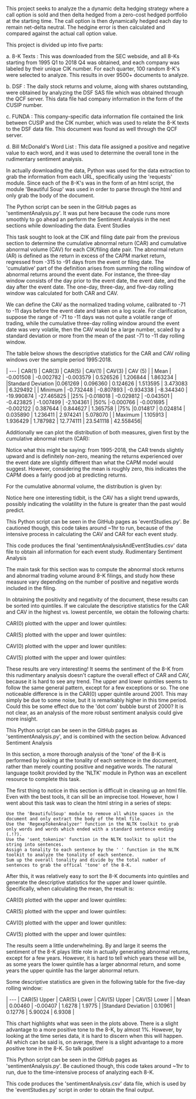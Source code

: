 This project seeks to analyze the a dynamic delta hedging strategy where a call option is sold and then delta hedged from a zero-cost hedged portfolio at the starting time. The call option is then dynamically hedged each day to remain net-delta neutral. The hedgine error is then calculated and compared against the actual call option value.

This project is divided up into five parts:



a. 8-K Texts : This was downloaded from the SEC webside, and all 8-Ks starting from 1995 Q1 to 2018 Q4 was obtained, and each company was labeled by their unique CIK number. For each quarter, 100 random 8-K's were selected to analyze. This results in over 9500+ documents to analyze.

b. DSF : The daily stock returns and volume, along with shares outstanding, were obtained by analyzing the DSF SAS file which was obtained through the QCF server. This data file had company information in the form of the CUSIP number.

c. FUNDA : This company-specific data information file contained the link between CUSIP and the CIK number, which was used to relate the 8-K texts to the DSF data file. This document was found as well through the QCF server.

d. Bill McDonald's Word List : This data file assigned a positive and negative value to each word, and it was used to determine the overall tone in the rudimentary sentiment analysis.

In actually downloading the data, Python was used for the data extraction to grab the information from each URL, specifically using the 'requests' module. Since each of the 8-K's was in the form of an html script, the module 'Beautiful Soup' was used in order to parse through the html and only grab the body of the document.

The Python script can be seen in the GitHub pages as 'sentimentAnalysis.py'. It was put here because the code runs more smoothly to go ahead an perform the Sentiment Analysis in the next sections while downloading the data.
Event Studies

This task sought to look at the CIK and filing date pair from the previous section to determine the cumulative abnormal return (CAR) and cumulative abnormal volume (CAV) for each CIK/filing date pair. The abnormal return (AR) is defined as the return in excess of the CAPM market return, regressed from -315 to -91 days from the event or filing date. The 'cumulative' part of the definition arises from summing the rolling window of abnormal returns around the event date. For instance, the three-day window consists of the day prior to the event date, the event date, and the day after the event date. The one-day, three-day, and five-day rolling window was calculated for both CAR and CAV.

We can define the CAV as the normalized trading volume, calibrated to -71 to -11 days before the event date and taken on a log scale. For clarification, suppose the range of -71 to -11 days was not quite a volatile range of trading, while the cumulative three-day rolling window around the event date was very volatile, then the CAV would be a large number, scaled by a standard deviation or more from the mean of the past -71 to -11 day rolling window.

The table below shows the descriptive statistics for the CAR and CAV rolling windows over the sample period 1995:2018.

| --- | CAR(1) | CAR(3) | CAR(5) | CAV(1) | CAV(3) | CAV (5) | | Mean | -0.001508 | -0.002782 | -0.003579 | 0.526526 | 1.206844 | 1.863234 | |Standard Deviation |0.061269 | 0.096360 | 0.124626 | 1.513595 | 3.473083 | 6.329492 | | Minimum | -0.732448 | -0.807893 | -0.934338 | -8.344340 | -19.990874 | -27.465825 | |25% |-0.018018 | -0.029812 | -0.043501 | -0.423825 | -1.007499 | -2.104361 | |50% |-0.000766 | -0.001695 | -0.002122 | 0.387644 | 0.844627 | 1.365758 | |75% |0.014817 | 0.024814 | 0.035890 | 1.236411 | 2.974241 | 5.078070 | | Maximum | 1.105913 | 1.936429 | 1.787982 | 12.774111 | 23.541118 | 42.558456|

Additionally we can plot the distribution of both measures, given first by the cumulative abnormal return (CAR):

Notice what this might be saying: from 1995-2018, the CAR trends slightly upward and is definitely non-zero, meaning the returns experienced over the event date are slightly different than what the CAPM model would suggest. However, considering the mean is roughly zero, this indicates the CAPM does a fairly good job at predicting returns.

For the cumulative abnormal volume, the distribution is given by:

Notice here one interesting tidbit, is the CAV has a slight trend upwards, possibly indicating the volatility in the future is greater than the past would predict.

This Python script can be seen in the GitHub pages as 'eventStudies.py'. Be cautioned though, this code takes around ~1hr to run, because of the intensive process in calculating the CAV and CAR for each event study.

This code produces the final 'sentimentAnalysisAndEventStudies.csv' data file to obtain all information for each event study.
Rudimentary Sentiment Analysis

The main task for this section was to compute the abnormal stock returns and abnormal trading volume around 8-K filings, and study how these measure vary depending on the number of positive and negative words included in the filing.

In obtaining the positivity and negativity of the document, these results can be sorted into quintiles. If we calculate the descriptive statistics for the CAR and CAV in the highest vs. lowest percentile, we obtain the following charts:

CAR(0) plotted with the upper and lower quintiles:

CAR(5) plotted with the upper and lower quintiles:

CAV(0) plotted with the upper and lower qunitiles:

CAV(5) plotted with the upper and lower quintiles:

These results are very interesting! It seems the sentiment of the 8-K from this rudimentary analysis doesn't capture the overall effect of CAR and CAV, because it is hard to see any trend. The upper and lower quintiles seems to follow the same general pattern, except for a few exceptions or so. The one noticeable difference is in the CAR(0) upper quintile around 2001. This may simply be due to some noise, but it is remarkably higher in this time period. Could this be some effect due to the 'dot com' bubble burst of 2000? It is not clear, as an analysis of the more robust sentiment analysis could give more insight.

This Python script can be seen in the GitHub pages as 'sentimentAnalysis.py', and is combined with the section below.
Advanced Sentiment Analysis

In this section, a more thorough analysis of the 'tone' of the 8-K is performed by looking at the tonality of each sentence in the document, rather than merely counting positive and negative words. The natural language toolkit provided by the 'NLTK' module in Python was an excellent resource to complete this task.

The first thing to notice in this section is difficult in cleaning up an html file. Even with the best tools, it can sill be an imprecise tool. However, how I went about this task was to clean the html string in a series of steps:

    Use the 'BeautifulSoup' module to remove all white spaces in the document and only extract the body of the html file.
    Use the 'RegexpTokenAnalyzer' function in the NLTK toolkit to grab only words and words which ended with a standard sentence ending (.!?).
    Use the 'sent_tokenize' function in the NLTK toolkit to split the string into sentences.
    Assign a tonality to each sentence by the ' ' function in the NLTK toolkit to analyze the tonality of each sentence.
    Sum up the overall tonality and divide by the total number of sentences to grab the offical 'tone' of the 8-K.

After this, it was relatively easy to sort the 8-K documents into quintiles and generate the descriptive statistics for the upper and lower quintile. Specifically, when calculating the mean, the result is:

CAR(0) plotted with the upper and lower quintiles:

CAR(5) plotted with the upper and lower quintiles:

CAV(0) plotted with the upper and lower qunitiles:

CAV(5) plotted with the upper and lower quintiles:

The results seem a little underwhelming. By and large it seems the sentiment of the 8-K plays little role in actually generating abnormal returns, except for a few years. However, it is hard to tell which years these will be, as some years the lower quintile has a larger abnormal return, and some years the upper quintile has the larger abnormal return.

Some descriptive statistics are given in the following table for the five-day rolling window:

| --- | CAR(5) Upper | CAR(5) Lower | CAV(5) Upper | CAV(5) Lower | | Mean | 0.00460 | -0.00407 | 1.6278 | 1.9775 | |Standard Deviation | 0.10961 | 0.12776 | 5.90024 | 6.9308 |

This chart highlights what was seen in the plots above. There is a slight advantage to a more positive tone to the 8-K, by almost 1%. However, by looking at the time series data, it is hard to discern when this will happen. All which can be said is, on average, there is a slight advantage to a more positive tone in the 8-K. So talk positive!

This Python script can be seen in the GitHub pages as 'sentimentAnalysis.py'. Be cautioned though, this code takes around ~1hr to run, due to the time-intensive process of analyzing each 8-K.

This code produces the 'sentimentAnalysis.csv' data file, which is used by the 'eventStudies.py' script in order to obtain the final output.
